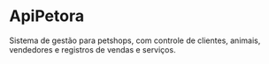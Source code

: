 # ApiPetora
Sistema de gestão para petshops, com controle de clientes, animais, vendedores e registros de vendas e serviços.
